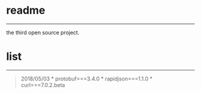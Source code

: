 # readme
---

the third open source project.

# list
---

> 2018/05/03
	* protobuf===3.4.0
	* rapidjson===1.1.0
	* curl===7.0.2.beta

